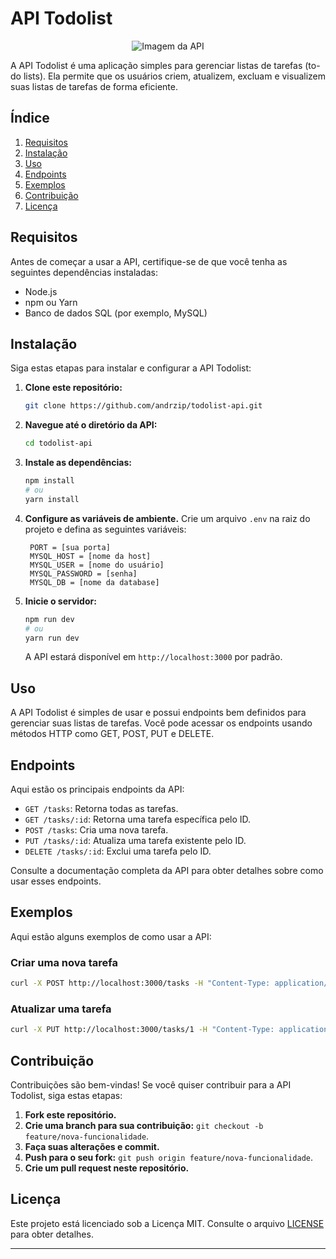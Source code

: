 # API Todolist

<p align="center">
  <img src="https://i.pinimg.com/originals/a2/4c/b5/a24cb568fa40046f8562dbc45cea8506.gif" alt="Imagem da API">
</p>

A API Todolist é uma aplicação simples para gerenciar listas de tarefas (to-do lists). Ela permite que os usuários criem, atualizem, excluam e visualizem suas listas de tarefas de forma eficiente.

## Índice

1. [Requisitos](#requisitos)
2. [Instalação](#instalação)
3. [Uso](#uso)
4. [Endpoints](#endpoints)
5. [Exemplos](#exemplos)
6. [Contribuição](#contribuição)
7. [Licença](#licença)

## Requisitos

Antes de começar a usar a API, certifique-se de que você tenha as seguintes dependências instaladas:

- Node.js
- npm ou Yarn
- Banco de dados SQL (por exemplo, MySQL)

## Instalação

Siga estas etapas para instalar e configurar a API Todolist:

1. **Clone este repositório:**

   ```bash
   git clone https://github.com/andrzip/todolist-api.git
   ```

2. **Navegue até o diretório da API:**

   ```bash
   cd todolist-api
   ```

3. **Instale as dependências:**

   ```bash
   npm install
   # ou
   yarn install
   ```

4. **Configure as variáveis de ambiente.** Crie um arquivo `.env` na raiz do projeto e defina as seguintes variáveis:

   ```dotenv
    PORT = [sua porta]
    MYSQL_HOST = [nome da host]
    MYSQL_USER = [nome do usuário]
    MYSQL_PASSWORD = [senha]
    MYSQL_DB = [nome da database]
   ```

5. **Inicie o servidor:**

   ```bash
   npm run dev
   # ou
   yarn run dev
   ```

   A API estará disponível em `http://localhost:3000` por padrão.

## Uso

A API Todolist é simples de usar e possui endpoints bem definidos para gerenciar suas listas de tarefas. Você pode acessar os endpoints usando métodos HTTP como GET, POST, PUT e DELETE.

## Endpoints

Aqui estão os principais endpoints da API:

- `GET /tasks`: Retorna todas as tarefas.
- `GET /tasks/:id`: Retorna uma tarefa específica pelo ID.
- `POST /tasks`: Cria uma nova tarefa.
- `PUT /tasks/:id`: Atualiza uma tarefa existente pelo ID.
- `DELETE /tasks/:id`: Exclui uma tarefa pelo ID.

Consulte a documentação completa da API para obter detalhes sobre como usar esses endpoints.

## Exemplos

Aqui estão alguns exemplos de como usar a API:

### Criar uma nova tarefa

```bash
curl -X POST http://localhost:3000/tasks -H "Content-Type: application/json" -d '{"title": "Comprar leite"}'
```

### Atualizar uma tarefa

```bash
curl -X PUT http://localhost:3000/tasks/1 -H "Content-Type: application/json" -d '{"title": Comprar cereal, "status": "finalizado"}'
```

## Contribuição

Contribuições são bem-vindas! Se você quiser contribuir para a API Todolist, siga estas etapas:

1. **Fork este repositório.**
2. **Crie uma branch para sua contribuição:** `git checkout -b feature/nova-funcionalidade`.
3. **Faça suas alterações e commit.**
4. **Push para o seu fork:** `git push origin feature/nova-funcionalidade`.
5. **Crie um pull request neste repositório.**

## Licença

Este projeto está licenciado sob a Licença MIT. Consulte o arquivo [LICENSE](LICENSE) para obter detalhes.

---
